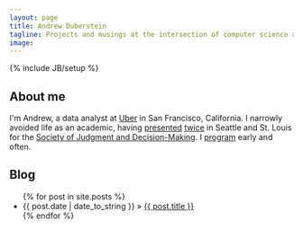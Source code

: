 ```yaml
---
layout: page
title: Andrew Duberstein
tagline: Projects and musings at the intersection of computer science and social science
image: 
---
```

{% include JB/setup %}

## About me
I'm Andrew, a data analyst at [Uber](https://www.uber.com/) in San Francisco, California.
I narrowly avoided life as an academic, having [presented]({{site.url}}/assets/poster1.pdf) [twice]({{site.url}}/assets/poster2.pdf) in Seattle and St. Louis for the [Society of Judgment and Decision-Making](http://www.sjdm.org/). I [program](http://www.github.co/ajduberstein) early and often.

## Blog

<ul class="posts">
  {% for post in site.posts %}
    <li><span>{{ post.date | date_to_string }}</span> &raquo; <a href="{{ BASE_PATH }}{{ post.url }}">{{ post.title }}</a></li>
  {% endfor %}
</ul>

